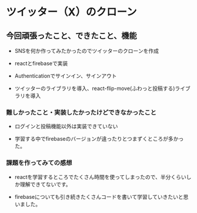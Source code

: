# ツイッター（X）のクローン

## 今回頑張ったこと、できたこと、機能

- SNSを何か作ってみたかったのでツイッターのクローンを作成

- reactとfirebaseで実装

- Authenticationでサインイン、サインアウト

- ツイッターのライブラリを導入、react-flip-move(ふわっと投稿する)ライブラリを導入

### 難しかったこと・実装したかったけどできなかったこと

- ログインと投稿機能以外は実装できていない

- 学習する中でfirebaseのバージョンが違ったりとつまずくところが多かった。

### 課題を作ってみての感想

- reactを学習するところでたくさん時間を使ってしまったので、半分くらいしか理解できてないです。

- firebaseについても引き続きたくさんコードを書いて学習していきたいと思いました。